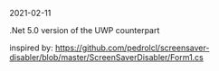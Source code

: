 
2021-02-11 

.Net 5.0 version of the UWP counterpart

inspired by: https://github.com/pedrolcl/screensaver-disabler/blob/master/ScreenSaverDisabler/Form1.cs